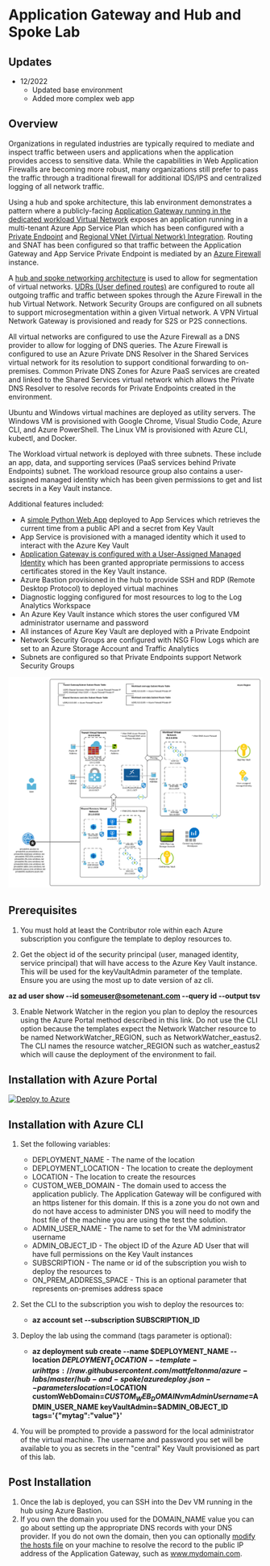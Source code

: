 # Application Gateway and Hub and Spoke Lab

## Updates
* 12/2022
  * Updated base environment
  * Added more complex web app

## Overview
Organizations in regulated industries are typically required to mediate and inspect traffic between users and applications when the application provides access to sensitive data. While the capabilities in Web Application Firewalls are becoming more robust, many organizations still prefer to pass the traffic through a traditional firewall for additional IDS/IPS and centralized logging of all network traffic.

Using a hub and spoke architecture, this lab environment demonstrates a pattern where a publicly-facing [Application Gateway running in the dedicated workload Virtual Network](https://github.com/mattfeltonma/azure-networking-patterns#single-nva-internet-to-azure-http-and-https-with-ids-ips-option-2) exposes an application running in a multi-tenant Azure App Service Plan which has been configured with a [Private Endpoint](https://docs.microsoft.com/en-us/azure/private-link/private-endpoint-overview) and [Regional VNet (Virtual Network) Integration](https://docs.microsoft.com/en-us/azure/app-service/web-sites-integrate-with-vnet#regional-vnet-integration). Routing and SNAT has been configured so that traffic between the Application Gateway and App Service Private Endpoint is mediated by an [Azure Firewall](https://docs.microsoft.com/en-us/azure/firewall/overview) instance.

A [hub and spoke networking architecture](https://docs.microsoft.com/en-us/azure/architecture/reference-architectures/hybrid-networking/hub-spoke?tabs=cli) is used to allow for segmentation of virtual networks. [UDRs (User defined routes)](https://docs.microsoft.com/en-us/azure/virtual-network/virtual-networks-udr-overview#user-defined) are configured to route all outgoing traffic and traffic between spokes through the Azure Firewall in the hub Virtual Network. Network Security Groups are configured on all subnets to support microsegmentation within a given Virtual network. A VPN Virtual Network Gateway is provisioned and ready for S2S or P2S connections.

All virtual networks are configured to use the Azure Firewall as a DNS provider to allow for logging of DNS queries. The Azure Firewall is configured to use an Azure Private DNS Resolver in the Shared Services virtual network for its resolution to support conditional forwarding to on-premises. Common Private DNS Zones for Azure PaaS services are created and linked to the Shared Services virtual network which allows the Private DNS Resolver to resolve records for Private Endpoints created in the environment.

Ubuntu and Windows virtual machines are deployed as utility servers. The Windows VM is provisioned with Google Chrome, Visual Studio Code, Azure CLI, and Azure PowerShell. The Linux VM is provisioned with Azure CLI, kubectl, and Docker.

The Workload virtual network is deployed with three subnets. These include an app, data, and supporting services (PaaS services behind Private Endpoints) subnet. The workload resource group also contains a user-assigned managed identity which has been given permissions to get and list secrets in a Key Vault instance.

Additional features included:

* A [simple Python Web App](https://github.com/mattfeltonma/python-sample-web-app) deployed to App Services which retrieves the current time from a public API and a secret from Key Vault
* App Service is provisioned with a managed identity which it used to interact with the Azure Key Vault
* [Application Gateway is configured with a User-Assigned Managed Identity](https://docs.microsoft.com/en-us/azure/application-gateway/key-vault-certs) which has been granted appropriate permissions to access certificates stored in the Key Vault instance.
* Azure Bastion provisioned in the hub to provide SSH and RDP (Remote Desktop Protocol) to deployed virtual machines
* Diagnostic logging configured for most resources to log to the Log Analytics Workspace
* An Azure Key Vault instance which stores the user configured VM administrator username and password
* All instances of Azure Key Vault are deployed with a Private Endpoint
* Network Security Groups are configured with NSG Flow Logs which are set to an Azure Storage Account and Traffic Analytics
* Subnets are configured so that Private Endpoints support Network Security Groups

![lab image](images/lab_image.svg)

## Prerequisites
1. You must hold at least the Contributor role within each Azure subscription you configure the template to deploy resources to.

2. Get the object id of the security principal (user, managed identity, service principal) that will have access to the Azure Key Vault instance. This will be used for the keyVaultAdmin parameter of the template. Ensure you are using the most up to date version of az cli.

**az ad user show --id someuser@sometenant.com --query id --output tsv**

3. Enable Network Watcher in the region you plan to deploy the resources using the Azure Portal method described in this link. Do not use the CLI option because the templates expect the Network Watcher resource to be named NetworkWatcher_REGION, such as NetworkWatcher_eastus2. The CLI names the resource watcher_REGION such as watcher_eastus2 which will cause the deployment of the environment to fail.

## Installation with Azure Portal

[![Deploy to Azure](https://aka.ms/deploytoazurebutton)](https://portal.azure.com/#create/Microsoft.Template/uri/https%3A%2F%2Fraw.githubusercontent.com%2Fmattfeltonma%2Fazure-labs%2Fmaster%2Fhub-and-spoke%2Fazuredeploy.json)

## Installation with Azure CLI
1. Set the following variables:
   * DEPLOYMENT_NAME - The name of the location
   * DEPLOYMENT_LOCATION - The location to create the deployment
   * LOCATION - The location to create the resources
   * CUSTOM_WEB_DOMAIN - The domain used to access the application publicly. The Application Gateway will be configured with an https listener for this domain. If this is a zone you do not own and do not have access to administer DNS you will need to modify the host file of the machine you are using the test the solution.
   * ADMIN_USER_NAME - The name to set for the VM administrator username
   * ADMIN_OBJECT_ID - The object ID of the Azure AD User that will have full permissions on the Key Vault instances
   * SUBSCRIPTION - The name or id of the subscription you wish to deploy the resources to
   * ON_PREM_ADDRESS_SPACE - This is an optional parameter that represents on-premises address space

2. Set the CLI to the subscription you wish to deploy the resources to:

   * **az account set --subscription SUBSCRIPTION_ID**

4. Deploy the lab using the command (tags parameter is optional): 

   * **az deployment sub create --name $DEPLOYMENT_NAME --location $DEPLOYMENT_LOCATION --template-uri https://raw.githubusercontent.com/mattfeltonma/azure-labs/master/hub-and-spoke/azuredeploy.json --parameters location=$LOCATION customWebDomain=$CUSTOM_WEB_DOMAIN vmAdminUsername=$ADMIN_USER_NAME keyVaultAdmin=$ADMIN_OBJECT_ID tags='{"mytag":"value"}'**

3.  You will be prompted to provide a password for the local administrator of the virtual machine. The username and password you set will be available to you as secrets in the "central" Key Vault provisioned as part of this lab.

## Post Installation
1. Once the lab is deployed, you can SSH into the Dev VM running in the hub using Azure Bastion.
2. If you own the domain you used for the DOMAIN_NAME value you can go about setting up the appropriate DNS records with your DNS provider. If you do not own the domain, then you can optionally [modify the hosts file](https://www.groovypost.com/howto/edit-hosts-file-windows-10/) on your machine to resolve the record to the public IP address of the Application Gateway, such as www.mydomain.com.


